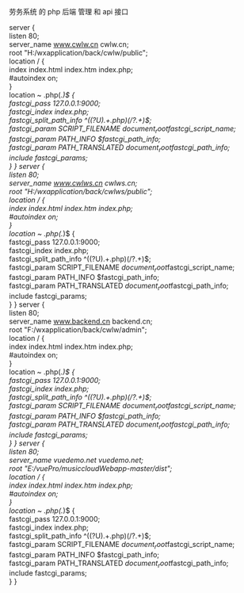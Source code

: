 劳务系统 的 php 后端 管理 和 api 接口


server { <br /> listen       80; <br /> server_name  www.cwlw.cn cwlw.cn; <br /> root   "H:/wxapplication/back/cwlw/public"; <br /> location / { <br />     index  index.html index.htm index.php; <br />     #autoindex  on; <br /> } <br /> location ~ \.php(.*)$ { <br />     fastcgi_pass   127.0.0.1:9000; <br />     fastcgi_index  index.php; <br />     fastcgi_split_path_info  ^((?U).+\.php)(/?.+)$; <br />     fastcgi_param  SCRIPT_FILENAME  $document_root$fastcgi_script_name; <br />     fastcgi_param  PATH_INFO  $fastcgi_path_info; <br />     fastcgi_param  PATH_TRANSLATED  $document_root$fastcgi_path_info; <br />     include        fastcgi_params; <br /> }
}
server { <br /> listen       80; <br /> server_name  www.cwlws.cn cwlws.cn;                                                        <br /> root   "H:/wxapplication/back/cwlws/public";                                                            <br /> location / {                                                       <br />     index  index.html index.htm index.php;                                                      <br />     #autoindex  on; <br /> } <br /> location ~ \.php(.*)$ { <br />     fastcgi_pass   127.0.0.1:9000; <br />     fastcgi_index  index.php; <br />     fastcgi_split_path_info  ^((?U).+\.php)(/?.+)$; <br />     fastcgi_param  SCRIPT_FILENAME  $document_root$fastcgi_script_name; <br />     fastcgi_param  PATH_INFO  $fastcgi_path_info; <br />     fastcgi_param  PATH_TRANSLATED  $document_root$fastcgi_path_info; <br />     include        fastcgi_params; <br /> }
}
server { <br /> listen       80; <br /> server_name  www.backend.cn backend.cn;                        <br /> root   "F:/wxapplication/back/cwlw/admin";                             <br /> location / {                   <br />     index  index.html index.htm index.php; <br />     #autoindex  on; <br /> } <br /> location ~ \.php(.*)$ { <br />     fastcgi_pass   127.0.0.1:9000; <br />     fastcgi_index  index.php; <br />     fastcgi_split_path_info  ^((?U).+\.php)(/?.+)$; <br />     fastcgi_param  SCRIPT_FILENAME  $document_root$fastcgi_script_name; <br />     fastcgi_param  PATH_INFO  $fastcgi_path_info; <br />     fastcgi_param  PATH_TRANSLATED  $document_root$fastcgi_path_info; <br />     include        fastcgi_params; <br /> }
}
server { <br /> listen       80; <br /> server_name  vuedemo.net vuedemo.net; <br /> root   "E:/vuePro/musiccloudWebapp-master/dist"; <br /> location / { <br />     index  index.html index.htm index.php; <br />     #autoindex  on; <br /> } <br /> location ~ \.php(.*)$ { <br />     fastcgi_pass   127.0.0.1:9000; <br />     fastcgi_index  index.php; <br />     fastcgi_split_path_info  ^((?U).+\.php)(/?.+)$; <br />     fastcgi_param  SCRIPT_FILENAME  $document_root$fastcgi_script_name; <br />     fastcgi_param  PATH_INFO  $fastcgi_path_info; <br />     fastcgi_param  PATH_TRANSLATED  $document_root$fastcgi_path_info; <br />     include        fastcgi_params; <br /> }
}

